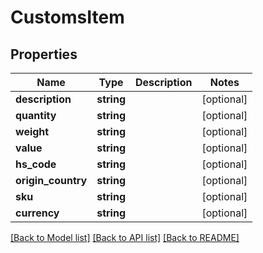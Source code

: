 # CustomsItem

## Properties
Name | Type | Description | Notes
------------ | ------------- | ------------- | -------------
**description** | **string** |  | [optional] 
**quantity** | **string** |  | [optional] 
**weight** | **string** |  | [optional] 
**value** | **string** |  | [optional] 
**hs_code** | **string** |  | [optional] 
**origin_country** | **string** |  | [optional] 
**sku** | **string** |  | [optional] 
**currency** | **string** |  | [optional] 

[[Back to Model list]](../../README.md#documentation-for-models) [[Back to API list]](../../README.md#documentation-for-api-endpoints) [[Back to README]](../../README.md)

